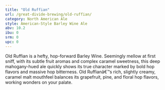 ```yaml
---
title: "Old Ruffian"
url: /great-divide-brewing/old-ruffian/
category: North American Ale
style: American-Style Barley Wine Ale
abv: 10.2
ibu: 0
srm: 0
upc: 0
---
```

Old Ruffian is a hefty, hop-forward Barley Wine. Seemingly mellow at first sniff, with its subtle fruit aromas and complex caramel sweetness, this deep mahogany-hued ale quickly shows its true character marked by bold hop flavors and massive hop bitterness. Old Ruffianâ€™s rich, slightly creamy, caramel malt mouthfeel balances its grapefruit, pine, and floral hop flavors, working wonders on your palate.
